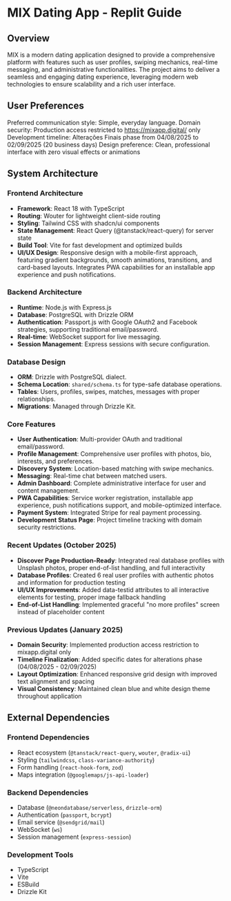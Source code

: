 # MIX Dating App - Replit Guide

## Overview
MIX is a modern dating application designed to provide a comprehensive platform with features such as user profiles, swiping mechanics, real-time messaging, and administrative functionalities. The project aims to deliver a seamless and engaging dating experience, leveraging modern web technologies to ensure scalability and a rich user interface.

## User Preferences
Preferred communication style: Simple, everyday language.
Domain security: Production access restricted to https://mixapp.digital/ only
Development timeline: Alterações Finais phase from 04/08/2025 to 02/09/2025 (20 business days)
Design preference: Clean, professional interface with zero visual effects or animations

## System Architecture

### Frontend Architecture
- **Framework**: React 18 with TypeScript
- **Routing**: Wouter for lightweight client-side routing
- **Styling**: Tailwind CSS with shadcn/ui components
- **State Management**: React Query (@tanstack/react-query) for server state
- **Build Tool**: Vite for fast development and optimized builds
- **UI/UX Design**: Responsive design with a mobile-first approach, featuring gradient backgrounds, smooth animations, transitions, and card-based layouts. Integrates PWA capabilities for an installable app experience and push notifications.

### Backend Architecture
- **Runtime**: Node.js with Express.js
- **Database**: PostgreSQL with Drizzle ORM
- **Authentication**: Passport.js with Google OAuth2 and Facebook strategies, supporting traditional email/password.
- **Real-time**: WebSocket support for live messaging.
- **Session Management**: Express sessions with secure configuration.

### Database Design
- **ORM**: Drizzle with PostgreSQL dialect.
- **Schema Location**: `shared/schema.ts` for type-safe database operations.
- **Tables**: Users, profiles, swipes, matches, messages with proper relationships.
- **Migrations**: Managed through Drizzle Kit.

### Core Features
- **User Authentication**: Multi-provider OAuth and traditional email/password.
- **Profile Management**: Comprehensive user profiles with photos, bio, interests, and preferences.
- **Discovery System**: Location-based matching with swipe mechanics.
- **Messaging**: Real-time chat between matched users.
- **Admin Dashboard**: Complete administrative interface for user and content management.
- **PWA Capabilities**: Service worker registration, installable app experience, push notifications support, and mobile-optimized interface.
- **Payment System**: Integrated Stripe for real payment processing.
- **Development Status Page**: Project timeline tracking with domain security restrictions.

### Recent Updates (October 2025)
- **Discover Page Production-Ready**: Integrated real database profiles with Unsplash photos, proper end-of-list handling, and full interactivity
- **Database Profiles**: Created 6 real user profiles with authentic photos and information for production testing
- **UI/UX Improvements**: Added data-testid attributes to all interactive elements for testing, proper image fallback handling
- **End-of-List Handling**: Implemented graceful "no more profiles" screen instead of placeholder content

### Previous Updates (January 2025)
- **Domain Security**: Implemented production access restriction to mixapp.digital only
- **Timeline Finalization**: Added specific dates for alterations phase (04/08/2025 - 02/09/2025)
- **Layout Optimization**: Enhanced responsive grid design with improved text alignment and spacing
- **Visual Consistency**: Maintained clean blue and white design theme throughout application

## External Dependencies

### Frontend Dependencies
- React ecosystem (`@tanstack/react-query`, `wouter`, `@radix-ui`)
- Styling (`tailwindcss`, `class-variance-authority`)
- Form handling (`react-hook-form`, `zod`)
- Maps integration (`@googlemaps/js-api-loader`)

### Backend Dependencies
- Database (`@neondatabase/serverless`, `drizzle-orm`)
- Authentication (`passport`, `bcrypt`)
- Email service (`@sendgrid/mail`)
- WebSocket (`ws`)
- Session management (`express-session`)

### Development Tools
- TypeScript
- Vite
- ESBuild
- Drizzle Kit